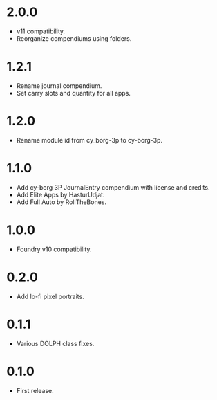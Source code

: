 # 2.0.0

- v11 compatibility.
- Reorganize compendiums using folders.

# 1.2.1

- Rename journal compendium.
- Set carry slots and quantity for all apps.

# 1.2.0

- Rename module id from cy_borg-3p to cy-borg-3p.

# 1.1.0

- Add cy-borg 3P JournalEntry compendium with license and credits.
- Add Elite Apps by HasturUdjat.
- Add Full Auto by RollTheBones.

# 1.0.0

- Foundry v10 compatibility.

# 0.2.0

- Add lo-fi pixel portraits.

# 0.1.1

- Various DOLPH class fixes.

# 0.1.0

- First release.
